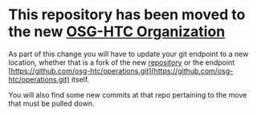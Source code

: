 # This repository has been moved to the new [OSG-HTC Organization](https://github.com/osg-htc)

As part of this change you will have to update your git endpoint to a new location, whether that is a fork of the new [repository](https://github.com/osg-htc/operations/fork) or the endpoint [https://github.com/osg-htc/operations.git](https://github.com/osg-htc/operations.git) itself.

You will also find some new commits at that repo pertaining to the move that must be pulled down. 
